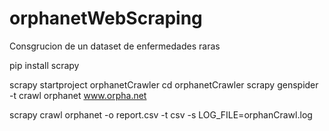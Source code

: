 # orphanetWebScraping
Consgrucion de un dataset de enfermedades raras


pip install scrapy

scrapy startproject orphanetCrawler
cd orphanetCrawler
scrapy genspider -t crawl orphanet www.orpha.net

scrapy crawl orphanet -o report.csv -t csv -s LOG_FILE=orphanCrawl.log
